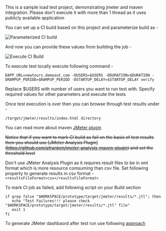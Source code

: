 This is a sample load test project, demonstrating jmeter and maven integration.
Please don't execute it with more than 1 thread as it uses publicly available application

You can set up a CI build based on this project and parameterize build as -

![Parameterized CI build](http://www.awesomescreenshot.com/upload/18268/18496/ca7668b5-b02b-4574-6602-3154ae947aec.png)

And now you can provide these values from building the job - 

![Execute CI Build](http://www.awesomescreenshot.com/upload/18268/18496/97c57696-fc89-479e-6f47-d518fce80b49.png)


To execute test locally execute following command - 

```
DAPP_URL=newtours.demoaut.com -DUSERS=$USERS -DDURATION=$DURATION -DRAMPUP_PERIOD=$RAMPUP_PERIOD -DSTARTUP_DELAY=$STARTUP_DELAY verify
```
    
Replace $USERS with number of users you want to run test with. Specify required values for other parameters and execute the tests

Once test execution is over then you can browse through test results under - 

```
/target/jmeter/results/index.html directory
 ```
You can read more about maven [JMeter plugin](https://github.com/jmeter-maven-plugin/jmeter-maven-plugin)

~~Notice that if you want to mark CI build as fail on the basis of test results then you should use [JMeter Analysis Plugin] (https://github.com/afranken/jmeter-analysis-maven-plugin) and set the threshold level~~

Don't use JMeter Analysis Plugin as it requires result files to be in xml format which is more resource comsuming than csv file. Set following property to generate results in csv format - ```<resultsFileFormat>csv</resultsFileFormat>```

To mark CI job as failed, add following script on your Build section 

```
if grep false "$WORKSPACE/prototype/target/jmeter/results/*.jtl"; then
   echo "Test Failures!!! please check "$WORKSPACE/prototype/target/jmeter/results/*.jtl" file"
   exit 1
fi
```

To generate JMeter dashbaord after test run use following [approach](http://www.testautomationguru.com/jmeter-continuous-performance-testing-jmeter-maven/) 
